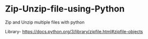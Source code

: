 # Zip-Unzip-file-using-Python
Zip and Unzip multiple files with python

Library- https://docs.python.org/3/library/zipfile.html#zipfile-objects
